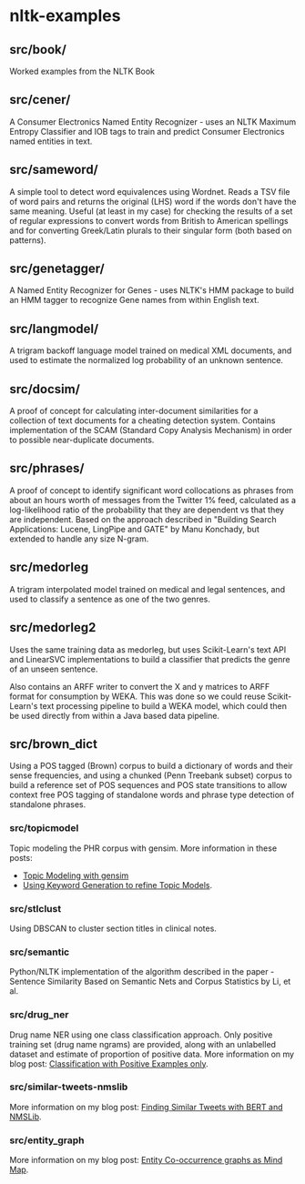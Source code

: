 nltk-examples
=============

## src/book/

Worked examples from the NLTK Book

## src/cener/

A Consumer Electronics Named Entity Recognizer - uses an NLTK Maximum Entropy
Classifier and IOB tags to train and predict Consumer Electronics named entities
in text.

## src/sameword/

A simple tool to detect word equivalences using Wordnet. Reads a TSV file of word pairs and returns the original (LHS) word if the words don't have the same meaning. Useful (at least in my case) for checking the results of a set of regular expressions to convert words from British to American spellings and for converting Greek/Latin plurals to their singular form (both based on patterns).

## src/genetagger/

A Named Entity Recognizer for Genes - uses NLTK's HMM package to build an HMM tagger to recognize Gene names from within English text.

## src/langmodel/

A trigram backoff language model trained on medical XML documents, and used to estimate the normalized log probability of an unknown sentence.

## src/docsim/

A proof of concept for calculating inter-document similarities for a collection of text documents for a cheating detection system. Contains implementation of the SCAM (Standard Copy Analysis Mechanism) in order to possible near-duplicate documents.

## src/phrases/

A proof of concept to identify significant word collocations as phrases from about an hours worth of messages from the Twitter 1% feed, calculated as a log-likelihood ratio of the probability that they are dependent vs that they are independent. Based on the approach described in "Building Search Applications: Lucene, LingPipe and GATE" by Manu Konchady, but extended to handle any size N-gram.

## src/medorleg

A trigram interpolated model trained on medical and legal sentences, and used to classify a sentence as one of the two genres.

## src/medorleg2

Uses the same training data as medorleg, but uses Scikit-Learn's text API and LinearSVC implementations to build a classifier that predicts the genre of an unseen sentence.

Also contains an ARFF writer to convert the X and y matrices to ARFF format for consumption by WEKA. This was done so we could reuse Scikit-Learn's text processing pipeline to build a WEKA model, which could then be used directly from within a Java based data pipeline.

## src/brown\_dict

Using a POS tagged (Brown) corpus to build a dictionary of words and their sense frequencies, and using a chunked (Penn Treebank subset) corpus to build a reference set of POS sequences and POS state transitions to allow context free POS tagging of standalone words and phrase type detection of standalone phrases.

### src/topicmodel

Topic modeling the PHR corpus with gensim. More information in these posts:

* [Topic Modeling with gensim](http://sujitpal.blogspot.com/2014/08/topic-modeling-with-gensim-over-past.html)
* [Using Keyword Generation to refine Topic Models](http://sujitpal.blogspot.com/2015/07/using-keyword-generation-to-refine.html).

### src/stlclust

Using DBSCAN to cluster section titles in clinical notes.

### src/semantic

Python/NLTK implementation of the algorithm described in the paper - Sentence Similarity Based on Semantic Nets and Corpus Statistics by Li, et al.

### src/drug\_ner

Drug name NER using one class classification approach. Only positive training set (drug name ngrams) are provided, along with an unlabelled dataset and estimate of proportion of positive data. More information on my blog post: [Classification with Positive Examples only](http://sujitpal.blogspot.com/2015/02/classification-with-positive-examples.html).

### src/similar-tweets-nmslib

More information on my blog post: [Finding Similar Tweets with BERT and NMSLib](https://sujitpal.blogspot.com/2019/12/finding-similar-tweets-with-bert-and.html).

### src/entity\_graph

More information on my blog post: [Entity Co-occurrence graphs as Mind Map](https://sujitpal.blogspot.com/2020/02/entity-co-occurrence-graphs-as-mind-maps.html).


